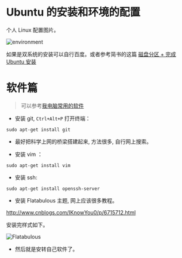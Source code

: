 # Ubuntu 的安装和环境的配置

个人 Linux 配置图片。

![environment]()


如果是双系统的安装可以自行百度。或者参考简书的这篇 [磁盘分区 + 完成 Ubuntu 安装](http://www.jianshu.com/p/53b8b76439d0)

# 软件篇
> 可以参考[我电脑常用的软件](https://alvinmi.github.io/2017/08/06/20170806%20My-computer-needs-software-usually/)

* 安装 git,  `Ctrl+Alt+P` 打开终端：
```
sudo apt-get install git
```

* 最好把科学上网的桥梁搭建起来, 方法很多, 自行网上搜索。

* 安装 vim ：
```
sudo apt-get install vim
```

* 安装 ssh:
```
sudo apt-get install openssh-server
```

* 安装 Flatabulous 主题, 网上应该很多教程。

http://www.cnblogs.com/IKnowYou0/p/6715712.html

安装完样式如下。

![Flatabulous](http://oygqszutp.bkt.clouddn.com/%E5%B5%8C%E5%85%A5%E5%BC%8F/Linux/02%20Ubuntu_Flatabulous%20%E4%B8%BB%E9%A2%98.png)

* 然后就是安转自己软件了。
